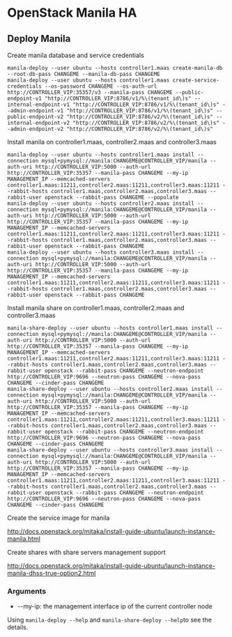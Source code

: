 # OpenStack Manila HA

## Deploy Manila

Create manila database and service credentials

    manila-deploy --user ubuntu --hosts controller1.maas create-manila-db --root-db-pass CHANGEME --manila-db-pass CHANGEME
    manila-deploy --user ubuntu --hosts controller1.maas create-service-credentials --os-password CHANGEME --os-auth-url http://CONTROLLER_VIP:35357/v3 --manila-pass CHANGEME --public-endpoint-v1 "http://CONTROLLER_VIP:8786/v1/%\(tenant_id\)s" --internal-endpoint-v1 "http://CONTROLLER_VIP:8786/v1/%\(tenant_id\)s" --admin-endpoint-v1 "http://CONTROLLER_VIP:8786/v1/%\(tenant_id\)s" --public-endpoint-v2 "http://CONTROLLER_VIP:8786/v2/%\(tenant_id\)s" --internal-endpoint-v2 "http://CONTROLLER_VIP:8786/v2/%\(tenant_id\)s" --admin-endpoint-v2 "http://CONTROLLER_VIP:8786/v2/%\(tenant_id\)s"

Install manila on controller1.maas, controller2.maas and controller3.maas

    manila-deploy --user ubuntu --hosts controller1.maas install --connection mysql+pymysql://manila:CHANGEME@CONTROLLER_VIP/manila --auth-uri http://CONTROLLER_VIP:5000 --auth-url http://CONTROLLER_VIP:35357 --manila-pass CHANGEME --my-ip MANAGEMENT_IP --memcached-servers controller1.maas:11211,controller2.maas:11211,controller3.maas:11211 --rabbit-hosts controller1.maas,controller2.maas,controller3.maas --rabbit-user openstack --rabbit-pass CHANGEME --populate
    manila-deploy --user ubuntu --hosts controller2.maas install --connection mysql+pymysql://manila:CHANGEME@CONTROLLER_VIP/manila --auth-uri http://CONTROLLER_VIP:5000 --auth-url http://CONTROLLER_VIP:35357 --manila-pass CHANGEME --my-ip MANAGEMENT_IP --memcached-servers controller1.maas:11211,controller2.maas:11211,controller3.maas:11211 --rabbit-hosts controller1.maas,controller2.maas,controller3.maas --rabbit-user openstack --rabbit-pass CHANGEME
    manila-deploy --user ubuntu --hosts controller3.maas install --connection mysql+pymysql://manila:CHANGEME@CONTROLLER_VIP/manila --auth-uri http://CONTROLLER_VIP:5000 --auth-url http://CONTROLLER_VIP:35357 --manila-pass CHANGEME --my-ip MANAGEMENT_IP --memcached-servers controller1.maas:11211,controller2.maas:11211,controller3.maas:11211 --rabbit-hosts controller1.maas,controller2.maas,controller3.maas --rabbit-user openstack --rabbit-pass CHANGEME

Install manila share on controller1.maas, controller2.maas and controller3.maas

    manila-share-deploy --user ubuntu --hosts controller1.maas install --connection mysql+pymysql://manila:CHANGEME@CONTROLLER_VIP/manila --auth-uri http://CONTROLLER_VIP:5000 --auth-url http://CONTROLLER_VIP:35357 --manila-pass CHANGEME --my-ip MANAGEMENT_IP --memcached-servers controller1.maas:11211,controller2.maas:11211,controller3.maas:11211 --rabbit-hosts controller1.maas,controller2.maas,controller3.maas --rabbit-user openstack --rabbit-pass CHANGEME --neutron-endpoint http://CONTROLLER_VIP:9696 --neutron-pass CHANGEME --nova-pass CHANGEME --cinder-pass CHANGEME
    manila-share-deploy --user ubuntu --hosts controller2.maas install --connection mysql+pymysql://manila:CHANGEME@CONTROLLER_VIP/manila --auth-uri http://CONTROLLER_VIP:5000 --auth-url http://CONTROLLER_VIP:35357 --manila-pass CHANGEME --my-ip MANAGEMENT_IP --memcached-servers controller1.maas:11211,controller2.maas:11211,controller3.maas:11211 --rabbit-hosts controller1.maas,controller2.maas,controller3.maas --rabbit-user openstack --rabbit-pass CHANGEME --neutron-endpoint http://CONTROLLER_VIP:9696 --neutron-pass CHANGEME --nova-pass CHANGEME --cinder-pass CHANGEME
    manila-share-deploy --user ubuntu --hosts controller3.maas install --connection mysql+pymysql://manila:CHANGEME@CONTROLLER_VIP/manila --auth-uri http://CONTROLLER_VIP:5000 --auth-url http://CONTROLLER_VIP:35357 --manila-pass CHANGEME --my-ip MANAGEMENT_IP --memcached-servers controller1.maas:11211,controller2.maas:11211,controller3.maas:11211 --rabbit-hosts controller1.maas,controller2.maas,controller3.maas --rabbit-user openstack --rabbit-pass CHANGEME --neutron-endpoint http://CONTROLLER_VIP:9696 --neutron-pass CHANGEME --nova-pass CHANGEME --cinder-pass CHANGEME

Create the service image for manila

http://docs.openstack.org/mitaka/install-guide-ubuntu/launch-instance-manila.html

Create shares with share servers management support

http://docs.openstack.org/mitaka/install-guide-ubuntu/launch-instance-manila-dhss-true-option2.html

### Arguments

* --my-ip: the management interface ip of the current controller node

Using `manila-deploy --help` and `manila-share-deploy --help`to see the details.